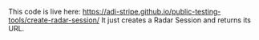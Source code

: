 This code is live here: https://adi-stripe.github.io/public-testing-tools/create-radar-session/
It just creates a Radar Session and returns its URL.
